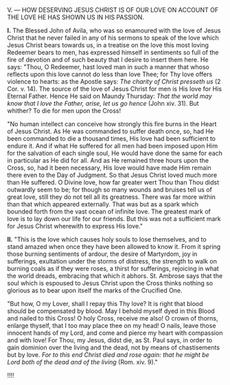 
V. — HOW DESERVING JESUS CHRIST IS OF OUR LOVE ON ACCOUNT OF THE LOVE HE HAS SHOWN US IN HIS PASSION.

**I\.** The Blessed John of Avila, who was so enamoured with the love of Jesus Christ that he never failed in any of his sermons to speak of the love which Jesus Christ bears towards us, in a treatise on the love this most loving Redeemer bears to men, has expressed himself in sentiments so full of the fire of devotion and of such beauty that I desire to insert them here. He says: \"Thou, O Redeemer, hast loved man in such a manner that whoso reflects upon this love cannot do less than love Thee; for Thy love offers violence to hearts: as the Apostle says: *The charity of Christ presseth us* (2 Cor. v. 14). The source of the love of Jesus Christ for men is His love for His Eternal Father. Hence He said on Maundy Thursday: *That the world may know that I love the Father, arise, let us go hence* (John xiv. 31). But whither? To die for men upon the Cross!

\"No human intellect can conceive how strongly this fire burns in the Heart of Jesus Christ. As He was commanded to suffer death once, so, had He been commanded to die a thousand times, His love had been sufficient to endure it. And if what He suffered for all men had been imposed upon Him for the salvation of each single soul, He would have done the same for each in particular as He did for all. And as He remained three hours upon the Cross, so, had it been necessary, His love would have made Him remain there even to the Day of Judgment. So that Jesus Christ loved much more than He suffered. O Divine love, how far greater wert Thou than Thou didst outwardly seem to be; for though so many wounds and bruises tell us of great love, still they do not tell all its greatness. There was far more within than that which appeared externally. That was but as a spark which bounded forth from the vast ocean of infinite love. The greatest mark of love is to lay down our life for our friends. But this was not a sufficient mark for Jesus Christ wherewith to express His love.\"

**II\.** \"This is the love which causes holy souls to lose themselves, and to stand amazed when once they have been allowed to know it. From it spring those burning sentiments of ardour, the desire of Martyrdom, joy in sufferings, exultation under the storms of distress, the strength to walk on burning coals as if they were roses, a thirst for sufferings, rejoicing in what the world dreads, embracing that which it abhors. St. Ambrose says that the soul which is espoused to Jesus Christ upon the Cross thinks nothing so glorious as to bear upon itself the marks of the Crucified One.

\"But how, O my Lover, shall I repay this Thy love? It is right that blood should be compensated by blood. May I behold myself dyed in this Blood and nailed to this Cross! O holy Cross, receive me also! O crown of thorns, enlarge thyself, that I too may place thee on my head! O nails, leave those innocent hands of my Lord, and come and pierce my heart with compassion and with love! For Thou, my Jesus, didst die, as St. Paul says, in order to gain dominion over the living and the dead, not by means of chastisements but by love. *For to this end Christ died and rose again: that he might be Lord both of the dead and of the living* (Rom. xiv. 9).\"

!!!!


